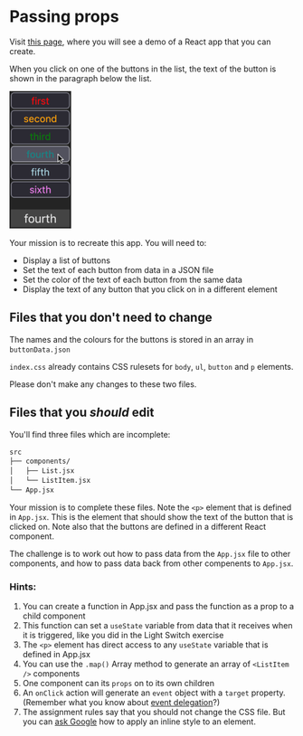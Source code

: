 # Passing props #

Visit [this page](https://funforks.github.io/passing-props), where you will see a demo of a React app that you can create.

When you click on one of the buttons in the list, the text of the button is shown in the paragraph below the list.

![screenshot](screenshot.png)

Your mission is to recreate this app. You will need to:
* Display a list of buttons
* Set the text of each button from data in a JSON file
* Set the color of the text of each button from the same data
* Display the text of any button that you click on in a different element

## Files that you don't need to change

The names and the colours for the buttons is stored in an array in `buttonData.json`

`index.css` already contains CSS rulesets for `body`, `ul`, `button` and `p` elements.

Please don't make any changes to these two files.

## Files that you *should* edit

You'll find three files which are incomplete:

```md
src 
├── components/
│   ├── List.jsx
│   └── ListItem.jsx 
└── App.jsx
```

Your mission is to complete these files. Note the `<p>` element that is defined in `App.jsx`. This is the element that should show the text of the button that is clicked on. Note also that the buttons are defined in a different React component.

The challenge is to work out how to pass data from the `App.jsx` file to other components, and how to pass data back from other compenents to `App.jsx`.

### Hints:
1. You can create a function in App.jsx and pass the function as a prop to a child component
2. This function can set a `useState` variable from data that it receives when it is triggered, like you did in the Light Switch exercise
3. The `<p>` element has direct access to any `useState` variable that is defined in App.jsx
4. You can use the `.map()` Array method to generate an array of `<ListItem />` components
5. One component can its `props` on to its own children
6. An `onClick` action will generate an `event` object with a `target` property. (Remember what you know about [event delegation](https://www.google.com/search?q=event+delegation+react)?)
7. The assignment rules say that you should not change the CSS file. But you can [ask Google](https://www.google.com/search?q=inline+style+react) how to apply an inline style to an element.